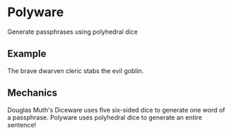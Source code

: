 # Polyware
Generate passphrases using polyhedral dice

## Example
The brave dwarven cleric stabs the evil goblin.

## Mechanics
Douglas Muth's Diceware uses five six-sided dice to generate one word of a passphrase. Polyware uses polyhedral dice to generate an entire sentence!
